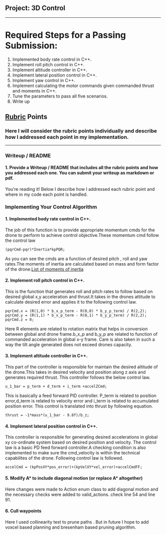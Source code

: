 ## Project: 3D Control


---


# Required Steps for a Passing Submission:
1. Implemented body rate control in C++. 
2. Implement roll pitch control in C++.
3. Implement altitude controller in C++.
4. Implement lateral position control in C++.
5. Implement yaw control in C++.
6. Implement calculating the motor commands given commanded thrust and moments in C++.
7. Tune the parameters to pass all five scenarios.
8. Write up


## [Rubric](https://review.udacity.com/#!/rubrics/1643/view) Points
### Here I will consider the rubric points individually and describe how I addressed each point in my implementation.  

---
### Writeup / README

#### 1. Provide a Writeup / README that includes all the rubric points and how you addressed each one.  You can submit your writeup as markdown or pdf.  

You're reading it! Below I describe how I addressed each rubric point and where in my code each point is handled.


### Implementing Your Control Algorithm

#### 1. Implemented body rate control in C++.
The job of this function is to provide appropriate momentum cmds for the drone to perform to achieve control objective.These momentum cmd follow the control law


	(pqrCmd-pqr)*Inertia*kpPQR;



As you can see the cmds are a function of desired pitch , roll and yaw rates.The moments of inertia are calculated based on mass and form factor of the drone.[List of moments of inertia](https://en.wikipedia.org/wiki/List_of_moments_of_inertia)
 

#### 2. Implement roll pitch control in C++.
This is the function that generates roll and pitch rates to follow based on desired global x,y acceleration and thrust.It takes in the drones attitude to calculate desired error and applies it to the following control law.


	pqrCmd.x = (R(1,0) * b_x_p_term - R(0,0) * b_y_p_term) / R(2,2);
  	pqrCmd.y = (R(1,1) * b_x_p_term - R(0,1) * b_y_p_term) / R(2,2);
  	pqrCmd.z = 0;  


Here R elements are related to rotation matrix that helps in conversion between global and drone frame.b_x_p and b_y_p are related to function of commanded acceleration in global x-y frame.
Care is also taken in such a way the tilt angle generated does not exceed drones capacity.

#### 3. Implement altitude controller in C++.
This part of the controller is responsible for maintain the desired altitude of the drone.This takes in desired velocity and position along z axis and generates required thrust. This controller follows the below control law.

	u_1_bar = p_term + d_term + i_term +accelZCmd;

This is basically a feed forward PID controller. P_term is related to position error,d_term is related to velocity error and i_term is related to accumulated position error. This control is translated into thrust by following equation.
 
	thrust = -1*mass*(u_1_bar - 9.8f)/b_z;
 

#### 4. Implement lateral position control in C++.
This controller is responsible for generating desired accelerations in global xy co-ordinate system based on desired position and velocity. The control law is a basic PD feed forward controller.A checking condition is also implemented to make sure the cmd_velocity is within the technical capabilites of the drone. Following control law is followed.

	accelCmd = (kpPosXY*pos_error)+(kpVelXY*vel_error)+accelCmdFF;

#### 5. Modify A* to include diagonal motion (or replace A* altogether)
Here changes were made to Action enum class to add diagonal motion and the necessary checks were added to valid_actions. check line 54 and line 91.

#### 6. Cull waypoints 
Here I used collinearity test to prune paths . But in future I hope to add voxcel based planning and bresenham based pruning algorithm.





